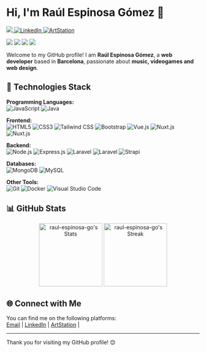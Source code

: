 <h1 >Hi, I'm Raúl Espinosa Gómez 👋</h1>
<p >
<a href="mailto: raul.espinosa.go@gmail.com">
 <img src="https://img.shields.io/badge/-raul.espinosa.go-c14438?style=flat-square&logo=Gmail&logoColor=white&link=mailto:ritikpr307@gmail.com"/>
</a>
  <a href="https://www.linkedin.com/in/raulespinosagomez/" target="_blank">
    <img src="https://img.shields.io/badge/-LinkedIn-blue?style=flat-square&logo=Linkedin&logoColor=white" alt="LinkedIn">
  </a>
  <a href="https://www.artstation.com/raul_espinosa" target="_blank">
    <img src="https://img.shields.io/badge/-ArtStation-13AFF0?style=flat-square&logo=artstation&logoColor=white" alt="ArtStation">
  </a>

</p>

<p>
 <img src="https://badges.pufler.dev/years/raul-espinosa-go"/>
 <img src="https://badges.pufler.dev/visits/raul-espinosa-go/raul-espinosa-go"/> 
 <img src="https://badges.pufler.dev/repos/raul-espinosa-go"/>
 <img src="https://badges.pufler.dev/commits/monthly/raul-espinosa-go" />
</p>
<p >Welcome to my GitHub profile! I am <strong>Raúl Espinosa Gómez</strong>, a <strong>web developer</strong> based in <strong>Barcelona</strong>, passionate about <strong>music, videogames and web design</strong>.</p>

<h2>🚀 Technologies Stack</h2>
<p>
<strong>Programming Languages:</strong><br>
<img src="https://img.shields.io/badge/-JavaScript-F7DF1E?style=flat-square&logo=javascript&logoColor=black" alt="JavaScript">
<img src="https://img.shields.io/badge/-Java-007396?style=flat-square&logo=java&logoColor=white" alt="Java">
</p>
<p>
<strong>Frontend:</strong><br>
<img src="https://img.shields.io/badge/-HTML5-E34F26?style=flat-square&logo=html5&logoColor=white" alt="HTML5">
<img src="https://img.shields.io/badge/-CSS3-1572B6?style=flat-square&logo=css3&logoColor=white" alt="CSS3">
<img src="https://img.shields.io/badge/-Tailwind%20CSS-06B6D4?style=flat-square&logo=tailwindcss&logoColor=white" alt="Tailwind CSS"/>
<img src="https://img.shields.io/badge/-Bootstrap-7952B3?style=flat-square&logo=bootstrap&logoColor=white" alt="Bootstrap">
<img src="https://img.shields.io/badge/-Vue.js-4FC08D?style=flat-square&logo=vue.js&logoColor=white" alt="Vue.js">
<img src="https://img.shields.io/badge/-Nuxt.js-00C58E?style=flat-square&logo=nuxt.js&logoColor=white" alt="Nuxt.js">
<img src="https://img.shields.io/badge/-Angular.js-0F0F11?style=flat-square&logo=angular&logoColor=white" alt="Nuxt.js">
</p>
<p>
<strong>Backend:</strong><br>
<img src="https://img.shields.io/badge/-Node.js-5FA04E?style=flat-square&logo=node.js&logoColor=white" alt="Node.js">
<img src="https://img.shields.io/badge/-Express.js-000000?style=flat-square&logo=express&logoColor=white" alt="Express.js">
<img src="https://img.shields.io/badge/-PHP-777BB4?style=flat-square&logo=php&logoColor=white" alt="Laravel">
<img src="https://img.shields.io/badge/-Laravel-FF2D20?style=flat-square&logo=laravel&logoColor=white" alt="Laravel">
<img src="https://img.shields.io/badge/-Strapi-2E7EEA?style=flat-square&logo=strapi&logoColor=white" alt="Strapi">
</p>
<p>
<strong>Databases:</strong><br>
<img src="https://img.shields.io/badge/-MongoDB-47A248?style=flat-square&logo=mongodb&logoColor=white" alt="MongoDB">
<img src="https://img.shields.io/badge/-MySQL-4479A1?style=flat-square&logo=mysql&logoColor=white" alt="MySQL">
</p>
<p>
<strong>Other Tools:</strong><br>
<img src="https://img.shields.io/badge/-Git-F05032?style=flat-square&logo=git&logoColor=white" alt="Git">
<img src="https://img.shields.io/badge/-Docker-2496ED?style=flat-square&logo=docker&logoColor=white" alt="Docker">
<img src="https://img.shields.io/badge/-VS%20Code-007ACC?style=flat-square&logo=visual-studio-code&logoColor=white" alt="Visual Studio Code">
</p>

<h2 >📊 GitHub Stats</h2>
  <p align="center">
    <img src="https://github-readme-stats.vercel.app/api?username=raul-espinosa-go&theme=tokyonight&show_icons=true&hide_border=false&count_private=true" alt="raul-espinosa-go's Stats" height="165">
    <img src="https://github-readme-streak-stats.herokuapp.com/?user=raul-espinosa-go&theme=tokyonight&hide_border=false" alt="raul-espinosa-go's Streak" height="165">
  </p>

<!-- <h2 >🏆 Notable Achievements</h2>
<ul >
  <li>🔭 Currently working on <strong>your current project</strong>.</li>
  <li>🌱 Learning <strong>new technology or tool</strong>.</li>
  <li>👯 Looking to collaborate on <strong>project or idea</strong>.</li>
  <li>💬 Ask me about <strong>topics you are knowledgeable about</strong>.</li>
  <li>📫 How to reach me: <strong>your email address</strong>.</li>
</ul> -->

<h2 >🌐 Connect with Me</h2>
<p >
  You can find me on the following platforms:<br>
    <a href="mailto: raul.espinosa.go@gmail.com" target="_blank">Email</a> |
    <a href="https://www.linkedin.com/in/raulespinosagomez/" target="_blank">LinkedIn</a> |
    <a href="https://www.artstation.com/raul_espinosa" target="_blank">ArtStation</a> |
</p>

<hr>
<p >Thank you for visiting my GitHub profile! 😊</p>
